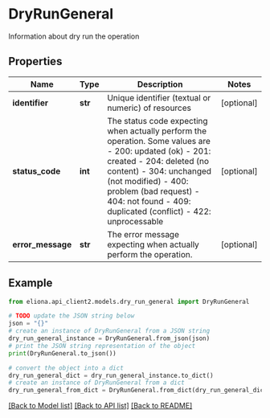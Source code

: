 # DryRunGeneral

Information about dry run the operation

## Properties

Name | Type | Description | Notes
------------ | ------------- | ------------- | -------------
**identifier** | **str** | Unique identifier (textual or numeric) of resources | [optional] 
**status_code** | **int** | The status code expecting when actually perform the operation. Some values are - 200: updated (ok)  - 201: created - 204: deleted (no content) - 304: unchanged (not modified) - 400: problem (bad request) - 404: not found - 409: duplicated (conflict) - 422: unprocessable  | [optional] 
**error_message** | **str** | The error message expecting when actually perform the operation.  | [optional] 

## Example

```python
from eliona.api_client2.models.dry_run_general import DryRunGeneral

# TODO update the JSON string below
json = "{}"
# create an instance of DryRunGeneral from a JSON string
dry_run_general_instance = DryRunGeneral.from_json(json)
# print the JSON string representation of the object
print(DryRunGeneral.to_json())

# convert the object into a dict
dry_run_general_dict = dry_run_general_instance.to_dict()
# create an instance of DryRunGeneral from a dict
dry_run_general_from_dict = DryRunGeneral.from_dict(dry_run_general_dict)
```
[[Back to Model list]](../README.md#documentation-for-models) [[Back to API list]](../README.md#documentation-for-api-endpoints) [[Back to README]](../README.md)


